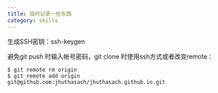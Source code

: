 ```yaml
---
title: 临时记录一些东西
category: skills
---
```

<!-- more -->
生成SSH密钥：ssh-keygen

避免git push 时输入帐号密码，git clone 时使用ssh方式或者改变remote：

    $ git remote rm origin  
    $ git remote add origin git@github.com:jhuthasach/jhuthasach.github.io.git